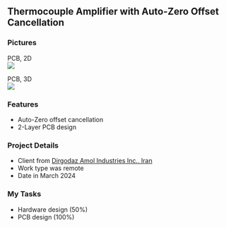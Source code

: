 ## Thermocouple Amplifier with Auto-Zero Offset Cancellation

### Pictures
PCB, 2D  
![](https://s32.picofile.com/file/8477570184/v1_1_PCB_2D.png)

PCB, 3D  
![](https://s32.picofile.com/file/8477570192/v1_1_PCB_3D.png)

### Features
- Auto-Zero offset cancellation
- 2-Layer PCB design

### Project Details
- Client from [Dirgodaz Amol Industries Inc., Iran](https://dirgodazamol.com/en/)
- Work type was remote
- Date in March 2024

### My Tasks
- Hardware design (50%)
- PCB design (100%)

